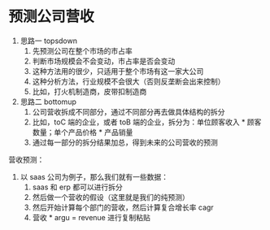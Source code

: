 # 预测公司营收

1. 思路一 topsdown
    1. 先预测公司在整个市场的市占率
    2. 判断市场规模会不会变动，市占率是否会变动
    3. 这种方法用的很少，只适用于整个市场有这一家大公司
    4. 这种分析方法，行业规模不会很大（否则反垄断会出来控制）
    5. 比如，打火机制造商，皮带扣制造商
2. 思路二 bottomup
    1. 公司营收拆成不同部分，通过不同部分再去做具体结构的拆分
    2. 比如，toC 端的企业，或者 toB 端的企业，拆分为：单位顾客收入 * 顾客数量；单个产品价格 * 产品销量
    3. 通过每一部分的拆分结果加总，得到未来的公司营收的预测

营收预测：
1. 以 saas 公司为例子，那么我们就有一些数据：
    1. saas 和 erp 都可以进行拆分
    2. 然后做一个营收的假设（这里就是我们的纯预测）
    3. 然后开始计算每个部门的营收，然后计算复合增长率 cagr
    4. 营收 * argu = revenue 进行复制粘贴



